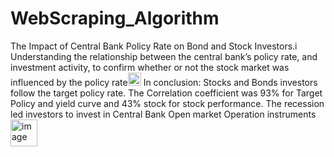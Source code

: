 # WebScraping_Algorithm

The Impact of Central Bank Policy Rate on Bond and Stock Investors.<img width="14" alt="image" src="https://github.com/user-attachments/assets/649c2f61-389c-46f3-a8cd-bf96d0eb2ffe" />
Understanding the relationship between the central bank’s policy rate, and investment activity, to confirm whether or not the stock market was influenced by the policy rate<img width="21" alt="image" src="https://github.com/user-attachments/assets/921107f9-5ac1-40f0-8f41-f655729e67b8" />
In conclusion:
Stocks and Bonds investors follow the target policy rate. 
The Correlation coefficient was 93% for Target Policy and yield curve and 43% stock for stock performance. 
The recession led investors to invest in Central Bank Open market Operation instruments 
<img width="43" alt="image" src="https://github.com/user-attachments/assets/93b63f27-a324-4664-b618-4d2165f0b63b" />






